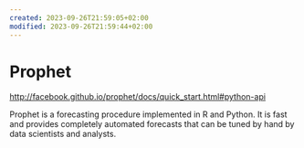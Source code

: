 ```yaml
---
created: 2023-09-26T21:59:05+02:00
modified: 2023-09-26T21:59:44+02:00
---
```


# Prophet

http://facebook.github.io/prophet/docs/quick_start.html#python-api

Prophet is a forecasting procedure implemented in R and Python. It is fast and provides completely automated forecasts that can be tuned by hand by data scientists and analysts.
